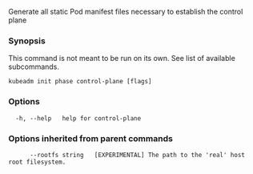
Generate all static Pod manifest files necessary to establish the control plane

### Synopsis

This command is not meant to be run on its own. See list of available subcommands.

```
kubeadm init phase control-plane [flags]
```

### Options

```
  -h, --help   help for control-plane
```

### Options inherited from parent commands

```
      --rootfs string   [EXPERIMENTAL] The path to the 'real' host root filesystem.
```

